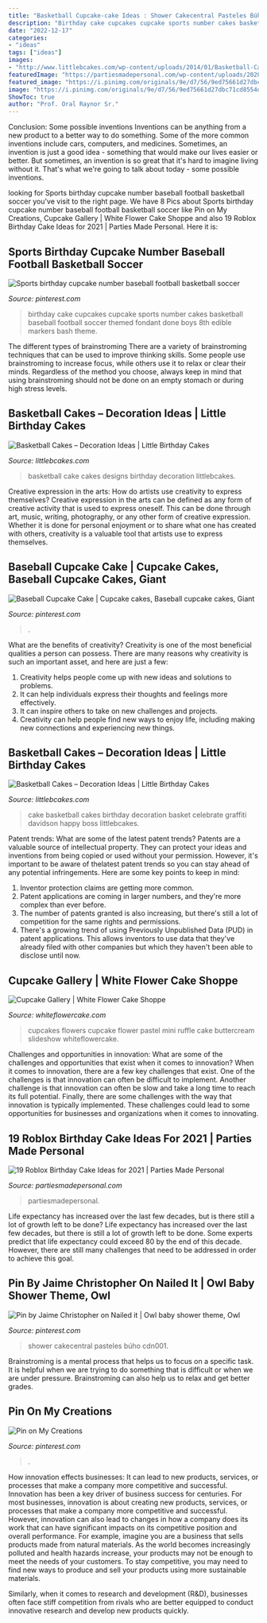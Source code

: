```yaml
---
title: "Basketball Cupcake-cake Ideas : Shower Cakecentral Pasteles Búho Cdn001"
description: "Birthday cake cupcakes cupcake sports number cakes basketball baseball football soccer themed fondant done boys 8th edible markers bash theme"
date: "2022-12-17"
categories:
- "ideas"
tags: ["ideas"]
images:
- "http://www.littlebcakes.com/wp-content/uploads/2014/01/Basketball-Cake-Pictures-1024x682.jpg"
featuredImage: "https://partiesmadepersonal.com/wp-content/uploads/2020/06/Roblox-cake-design-768x1152.jpg"
featured_image: "https://i.pinimg.com/originals/9e/d7/56/9ed75661d27dbc71cd8554df23f5d4c0.jpg"
image: "https://i.pinimg.com/originals/9e/d7/56/9ed75661d27dbc71cd8554df23f5d4c0.jpg"
ShowToc: true
author: "Prof. Oral Raynor Sr."
---
```



Conclusion: Some possible inventions
Inventions can be anything from a new product to a better way to do something. Some of the more common inventions include cars, computers, and medicines. Sometimes, an invention is just a good idea - something that would make our lives easier or better. But sometimes, an invention is so great that it's hard to imagine living without it. That's what we're going to talk about today - some possible inventions.

	

		
looking for Sports birthday cupcake number baseball football basketball soccer you've visit to the right page. We have 8 Pics about Sports birthday cupcake number baseball football basketball soccer like Pin on My Creations, Cupcake Gallery | White Flower Cake Shoppe and also 19 Roblox Birthday Cake Ideas for 2021 | Parties Made Personal. Here it is:
		
    
## Sports Birthday Cupcake Number Baseball Football Basketball Soccer

<img loading=lazy src="https://i.pinimg.com/originals/09/1d/62/091d62b7c8046fd73e441d1c759f1ff2.jpg" onerror="this.onerror=null;this.src='https://tse1.mm.bing.net/th?id=OIP.DnM-Y0KgJgkbdb0yuPeVWAHaJ4&amp;pid=15.1';" alt="Sports birthday cupcake number baseball football basketball soccer">

_Source: pinterest.com_

>birthday cake cupcakes cupcake sports number cakes basketball baseball football soccer themed fondant done boys 8th edible markers bash theme. 

	

The different types of brainstroming
There are a variety of brainstroming techniques that can be used to improve thinking skills. Some people use brainstroming to increase focus, while others use it to relax or clear their minds. Regardless of the method you choose, always keep in mind that using brainstroming should not be done on an empty stomach or during high stress levels.

    
## Basketball Cakes – Decoration Ideas | Little Birthday Cakes

<img loading=lazy src="http://www.littlebcakes.com/wp-content/uploads/2014/01/Basketball-Cake-Designs.jpg" onerror="this.onerror=null;this.src='https://tse4.mm.bing.net/th?id=OIP.Xvstc9Hcn03ZCbKAPwgphAHaHa&amp;pid=15.1';" alt="Basketball Cakes – Decoration Ideas | Little Birthday Cakes">

_Source: littlebcakes.com_

>basketball cake cakes designs birthday decoration littlebcakes. 

	

Creative expression in the arts: How do artists use creativity to express themselves?
Creative expression in the arts can be defined as any form of creative activity that is used to express oneself. This can be done through art, music, writing, photography, or any other form of creative expression. Whether it is done for personal enjoyment or to share what one has created with others, creativity is a valuable tool that artists use to express themselves.

    
## Baseball Cupcake Cake | Cupcake Cakes, Baseball Cupcake Cakes, Giant

<img loading=lazy src="https://i.pinimg.com/originals/9e/d7/56/9ed75661d27dbc71cd8554df23f5d4c0.jpg" onerror="this.onerror=null;this.src='https://tse3.mm.bing.net/th?id=OIP.7lCYGFOVvjFe5jK759wiXwHaJ4&amp;pid=15.1';" alt="Baseball Cupcake Cake | Cupcake cakes, Baseball cupcake cakes, Giant">

_Source: pinterest.com_

>. 

	

What are the benefits of creativity?
Creativity is one of the most beneficial qualities a person can possess. There are many reasons why creativity is such an important asset, and here are just a few: 
1. Creativity helps people come up with new ideas and solutions to problems. 
2. It can help individuals express their thoughts and feelings more effectively.
3. It can inspire others to take on new challenges and projects.
4. Creativity can help people find new ways to enjoy life, including making new connections and experiencing new things.

    
## Basketball Cakes – Decoration Ideas | Little Birthday Cakes

<img loading=lazy src="http://www.littlebcakes.com/wp-content/uploads/2014/01/Basketball-Cake-Pictures-1024x682.jpg" onerror="this.onerror=null;this.src='https://tse4.mm.bing.net/th?id=OIP.NTk4vHkzcIdiQr_t2tBtPAHaE7&amp;pid=15.1';" alt="Basketball Cakes – Decoration Ideas | Little Birthday Cakes">

_Source: littlebcakes.com_

>cake basketball cakes birthday decoration basket celebrate graffiti davidson happy boss littlebcakes. 

	

Patent trends: What are some of the latest patent trends?
Patents are a valuable source of intellectual property. They can protect your ideas and inventions from being copied or used without your permission. However, it's important to be aware of thelatest patent trends so you can stay ahead of any potential infringements. Here are some key points to keep in mind: 
1. Inventor protection claims are getting more common. 
2. Patent applications are coming in larger numbers, and they're more complex than ever before. 
3. The number of patents granted is also increasing, but there's still a lot of competition for the same rights and permissions. 
4. There's a growing trend of using Previously Unpublished Data (PUD) in patent applications. This allows inventors to use data that they've already filed with other companies but which they haven't been able to disclose until now.

    
## Cupcake Gallery | White Flower Cake Shoppe

<img loading=lazy src="http://whiteflowercake.com/wp-content/gallery/archive-mini-cupcakes-and-cookie/Pastel-Ruffle-Flowers.jpg" onerror="this.onerror=null;this.src='https://tse3.mm.bing.net/th?id=OIP.0jFa8OkJpJTj7fP8kFvDDQHaHa&amp;pid=15.1';" alt="Cupcake Gallery | White Flower Cake Shoppe">

_Source: whiteflowercake.com_

>cupcakes flowers cupcake flower pastel mini ruffle cake buttercream slideshow whiteflowercake. 

	

Challenges and opportunities in innovation: What are some of the challenges and opportunities that exist when it comes to innovation?
When it comes to innovation, there are a few key challenges that exist. One of the challenges is that innovation can often be difficult to implement. Another challenge is that innovation can often be slow and take a long time to reach its full potential. Finally, there are some challenges with the way that innovation is typically implemented. These challenges could lead to some opportunities for businesses and organizations when it comes to innovating.

    
## 19 Roblox Birthday Cake Ideas For 2021 | Parties Made Personal

<img loading=lazy src="https://partiesmadepersonal.com/wp-content/uploads/2020/06/Roblox-cake-design-768x1152.jpg" onerror="this.onerror=null;this.src='https://tse2.mm.bing.net/th?id=OIP.IRSsIfAGiEfAhofDQC-3cgHaLH&amp;pid=15.1';" alt="19 Roblox Birthday Cake Ideas for 2021 | Parties Made Personal">

_Source: partiesmadepersonal.com_

>partiesmadepersonal. 

	

Life expectancy has increased over the last few decades, but is there still a lot of growth left to be done?
Life expectancy has increased over the last few decades, but there is still a lot of growth left to be done. Some experts predict that life expectancy could exceed 80 by the end of this decade. However, there are still many challenges that need to be addressed in order to achieve this goal.

    
## Pin By Jaime Christopher On Nailed It | Owl Baby Shower Theme, Owl

<img loading=lazy src="https://i.pinimg.com/originals/a1/52/fd/a152fd21fb44d16662ff573ca72901e6.jpg" onerror="this.onerror=null;this.src='https://tse2.mm.bing.net/th?id=OIP.r94IAZGbeMPj4Ex8GLfnMQAAAA&amp;pid=15.1';" alt="Pin by Jaime Christopher on Nailed it | Owl baby shower theme, Owl">

_Source: pinterest.com_

>shower cakecentral pasteles búho cdn001. 

	

Brainstroming is a mental process that helps us to focus on a specific task. It is helpful when we are trying to do something that is difficult or when we are under pressure. Brainstroming can also help us to relax and get better grades.

    
## Pin On My Creations

<img loading=lazy src="https://i.pinimg.com/736x/3d/a0/3d/3da03de3a8e2c05993f1e2a1bf2d2e13--basketball-cakes-cupcake.jpg" onerror="this.onerror=null;this.src='https://tse1.mm.bing.net/th?id=OIP.XYZcqiag-7gohzsmpPYj9gHaJ4&amp;pid=15.1';" alt="Pin on My Creations">

_Source: pinterest.com_

>. 

	

How innovation effects businesses: It can lead to new products, services, or processes that make a company more competitive and successful.
Innovation has been a key driver of business success for centuries. For most businesses, innovation is about creating new products, services, or processes that make a company more competitive and successful. However, innovation can also lead to changes in how a company does its work that can have significant impacts on its competitive position and overall performance.
For example, imagine you are a business that sells products made from natural materials. As the world becomes increasingly polluted and health hazards increase, your products may not be enough to meet the needs of your customers. To stay competitive, you may need to find new ways to produce and sell your products using more sustainable materials.

Similarly, when it comes to research and development (R&D), businesses often face stiff competition from rivals who are better equipped to conduct innovative research and develop new products quickly.

